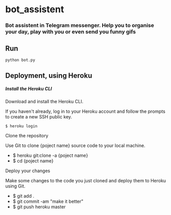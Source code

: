 # bot_assistent

### Bot assistent in Telegram messenger. Help you to organise your day, play with you or even send you funny gifs

## Run

``
python bot.py
``

## Deployment, using Heroku

##### Install the Heroku CLI

Download and install the Heroku CLI.

If you haven't already, log in to your Heroku account and follow the prompts to create a new SSH public key.

``
$ heroku login
``

Clone the repository

Use Git to clone {poject name} source code to your local machine.

- $ heroku git:clone -a {poject name}
- $ cd {poject name}


Deploy your changes

Make some changes to the code you just cloned and deploy them to Heroku using Git.

- $ git add .
- $ git commit -am "make it better"
- $ git push heroku master